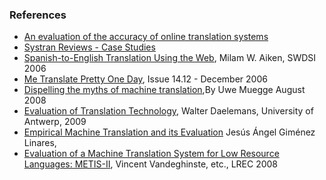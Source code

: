 ### References

- [An evaluation of the accuracy of online translation
  systems](http://findarticles.com/p/articles/mi_7099/is_4_9/ai_n56337599/)
- [Systran Reviews - Case
  Studies](http://www.translationsoftware4u.com/sys-testimonies.php)
- [Spanish-to-English Translation Using the
  Web](http://www.swdsi.org/swdsi06/Proceedings06/Papers/IBT04.pdf),
  Milam W. Aiken, SWDSI 2006
- [Me Translate Pretty One
  Day](http://www.wired.com/wired/archive/14.12/translate.html), Issue
  14.12 - December 2006
- [Dispelling the myths of machine
  translation](http://www.tcworld.info/index.php?id=91),By Uwe Muegge
  August 2008
- [Evaluation of Translation
  Technology](http://www.lans-tts.be/docs/lans8-2009-intro.pdf), Walter
  Daelemans, University of Antwerp, 2009
- [Empirical Machine Translation and its
  Evaluation](http://www.sepln.org/monografiasSEPLN/monografia-jgimenez-sepln.pdf)
  Jesús Ángel Giménez Linares,
- [Evaluation of a Machine Translation System for Low Resource
  Languages:
  METIS-II](http://www.lrec-conf.org/proceedings/lrec2008/pdf/116_paper.pdf),
  Vincent Vandeghinste, etc., LREC 2008